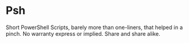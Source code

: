 Psh
===

Short PowerShell Scripts, barely more than one-liners, that helped in a pinch. No warranty express or implied. Share and share alike.
